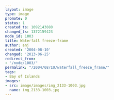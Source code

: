 ```yaml
---
layout: image
type: image
promote: 0
status: 1
created_ts: 1092143080
changed_ts: 1372159423
node_id: 1003
title: Waterfall freeze-frame
author: anj
created: '2004-08-10'
changed: '2013-06-25'
redirect_from:
- "/node/1003/"
permalink: "/2004/08/10/waterfall_freeze_frame/"
tags:
- Bay of Islands
images:
- src: image/images/img_2133-1003.jpg
  name: img_2133-1003.jpg
---
```



